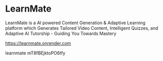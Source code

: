 # LearnMate
LearnMate is a AI powered Content Generation &amp; Adaptive Learning platform which Generates Tailored Video Content, Intelligent Quizzes, and Adaptive AI Tutorship - Guiding You Towards Mastery

https://learnmate.onrender.com

learnmate
mT8fBEjktoPO6tfy
